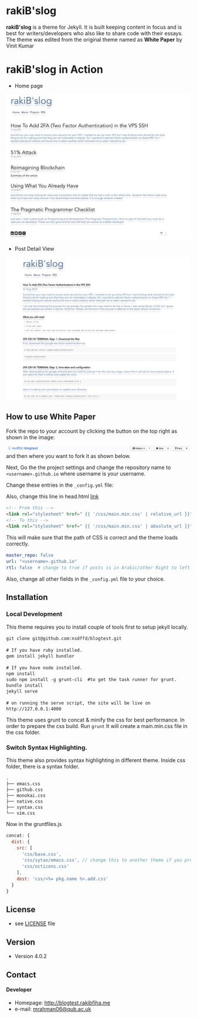 # rakiB'slog

**rakiB'slog** is a theme for Jekyll. It is built keeping content in focus and is best for writers/developers who also like to share code with their essays. The theme was edited from the original theme named as **White Paper** by Vinit Kumar

# rakiB'slog in Action

- Home page

![home](https://raw.githubusercontent.com/nsdffd/blogtest/master/screenshot.png)


- Post Detail View

![post detail](https://raw.githubusercontent.com/nsdffd/blogtest/master/blog.png)

## How to use White Paper

Fork the repo to your account by clicking the button on the top right as shown in the image:

![fork](https://raw.githubusercontent.com/nsdffd/blogtest/master/fork.png) and then where you want to fork it as shown below.

Next, Go the the project settings and change the repository name to `<username>.github.io` where username is your username.

Change these entries in the `_config.yml` file:

Also, change this line in head.html [link](https://github.com/nsdffd/blogtest/blob/master/_includes/head.html#L27)

```html
<!-- From this -->
<link rel="stylesheet" href=" {{ '/css/main.min.css' | relative_url }}" type="text/css" />
<!-- To this -->
<link rel="stylesheet" href=" {{ '/css/main.min.css' | absolute_url }}" type="text/css" />

```


This will make sure that the path of CSS is correct and the theme loads correctly.

```yml
master_repo: false
url: "<username>.github.io"
rtl: false  # change to true if posts is in Arabic/other Right to left language.
```
Also, change all other fields in the `_config.yml` file to your choice.

## Installation

### Local Development

This theme requires you to install couple of tools first to setup jekyll locally.

```$
git clone git@github.com:nsdffd/blogtest.git

# If you have ruby installed.
gem install jekyll bundler

# If you have node installed.
npm install
sudo npm install -g grunt-cli  #to get the task runner for grunt.
bundle install
jekyll serve

# on running the serve script, the site will be live on
http://127.0.0.1:4000
```
This theme uses grunt to concat & minify the css for best performance. In order to prepare the css build. Run `grunt`
It will create a main.min.css file in the css folder.

### Switch Syntax Highlighting.

This theme also provides syntax highlighting in different theme. Inside css folder, there is a syntax folder.

```$
.
├── emacs.css
├── github.css
├── monokai.css
├── native.css
├── syntax.css
└── vim.css

```

Now in the gruntfiles.js

```js
concat: {
  dist: {
    src: [
      'css/base.css',
      'css/sytax/emacs.css', // change this to another theme if you prefer, like vim.css and run grunt
      'css/octicons.css'
    ],
    dest: 'css/<%= pkg.name %>.add.css'
  }
}
```

## License
* see [LICENSE](https://github.com/nsdffd/blogtest/blob/master/LICENSE) file

## Version
* Version 4.0.2

## Contact
#### Developer

* Homepage: http://blogtest.rakibfiha.me
* e-mail: mrahman06@qub.ac.uk
